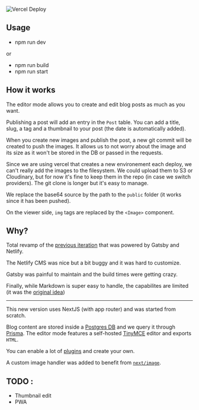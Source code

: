![Vercel Deploy](https://therealsujitk-vercel-badge.vercel.app/?app=banane-plantee-v2&style=for-the-badge)

## Usage

- npm run dev

or

- npm run build
- npm run start

## How it works

The editor mode allows you to create and edit blog posts as much as you want.

Publishing a post will add an entry in the `Post` table.
You can add a title, slug, a tag and a thumbnail to your post (the date is automatically added).

When you create new images and publish the post, a new git commit will be created to push the images.
It allows us to not worry about the image and its size as it won't be stored in the DB or passed in the requests.

Since we are using vercel that creates a new environement each deploy, we can't really add the images to the filesystem.
We could upload them to S3 or Cloudinary, but for now it's fine to keep them in the repo (in case we switch providers).
The git clone is longer but it's easy to manage.

We replace the base64 source by the path to the `public` folder (it works since it has been pushed).

On the viewer side, `img` tags are replaced by the `<Image>` component.

## Why?

Total revamp of the [previous iteration](https://github.com/thibautsabot/banane-plantee) that was powered by Gatsby and Netlify.

The Netlify CMS was nice but a bit buggy and it was hard to customize.

Gatsby was painful to maintain and the build times were getting crazy.

Finally, while Markdown is super easy to handle, the capabilites are limited (it was the [original idea](https://github.com/thibautsabot/banane-plantee-v2/tree/save-oldv2))

---

This new version uses NextJS (with app router) and was started from scratch.

Blog content are stored inside a [Postgres DB](https://postgresql.org/) and we query it through [Prisma](https://prisma.io/).
The editor mode features a self-hosted [TinyMCE](https://tiny.cloud/) editor and exports `HTML`.

You can enable a lot of [plugins](https://tiny.cloud/docs/tinymce/latest/plugins/) and create your own.

A custom image handler was added to benefit from [`next/image`](https://nextjs.org/docs/pages/building-your-application/optimizing/images).

## TODO :

- Thumbnail edit
- PWA
